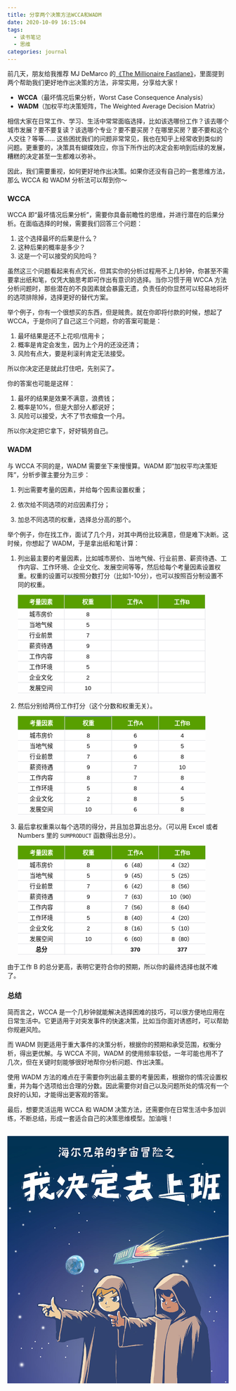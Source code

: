 ```yaml
---
title: 分享两个决策方法WCCA和WADM
date: 2020-10-09 16:15:04
tags: 
  - 读书笔记
  - 思维
categories: journal
---
```



前几天，朋友给我推荐 MJ DeMarco 的[《The Millionaire Fastlane》](https://union-click.jd.com/jdc?e=&p=AyIGZRprFQETAVQdXxMyVlgNRQQlW1dCFFlQCxxKQgFHREkdSVJKSQVJHFRXFk9FUlpGQUpLCVBaTFhbXQtWVmpSWRtYFAQTAVEdaxZ0Z2MSbT5zYHlHL0gaQ31ncyYfWVMOHjdUK1sUAxACVR9eFwQiN1Uca0NsEgZUGloUBxEFUStaJQIVBlYYWRcHFwZdE1olBRIOZUYfR1haUgVYCV0yIjdWK2slAiIEZVk1FFdGUwEdCxMHF1MFHlkRVhsHAR8IEwBFU1YSXhwFGwRlGVoUBhs%3D)，里面提到两个帮助我们更好地作出决策的方法，非常实用，分享给大家！

- **WCCA**（最坏情况后果分析，Worst Case Consequence Analysis）
- **WADM**（加权平均决策矩阵，The Weighted Average Decision Matrix）

相信大家在日常工作、学习、生活中常常面临选择，比如该选哪份工作？该去哪个城市发展？要不要复读？该选哪个专业？要不要买房？在哪里买房？要不要和这个人交往？等等...... 这些困扰我们的问题非常常见，我也在知乎上经常收到类似的问题。更重要的，决策具有蝴蝶效应，你当下所作出的决定会影响到后续的发展，糟糕的决定甚至一生都难以弥补。

因此，我们需要重视，如何更好地作出决策。如果你还没有自己的一套思维方法，那么 WCCA 和 WADM 分析法可以帮到你～



### WCCA

WCCA 即“最坏情况后果分析”，需要你具备前瞻性的思维，并进行潜在的后果分析。在面临选择的时候，需要我们回答三个问题：

1. 这个选择最坏的后果是什么？
2. 这种后果的概率是多少？
3. 这是一个可以接受的风险吗？

虽然这三个问题看起来有点冗长，但其实你的分析过程用不上几秒钟，你甚至不需要拿出纸和笔，仅凭大脑思考即可作出有意识的选择。当你习惯于用 WCCA 方法分析问题时，那些潜在的不良因素就会暴露无遗，负责任的你显然可以轻易地将坏的选项排除掉，选择更好的替代方案。

举个例子，你有一个很想买的东西，但是贼贵。就在你即将付款的时候，想起了 WCCA，于是你问了自己这三个问题，你的答案可能是：

1. 最坏结果是还不上花呗/信用卡；
2. 概率是肯定会发生，因为上个月的还没还清；
3. 风险有点大，要是利滚利肯定无法接受。

所以你决定还是就此打住吧，先别买了。

你的答案也可能是这样：

1. 最坏的结果是效果不满意，浪费钱；
2. 概率是10%，但是大部分人都说好；
3. 风险可以接受，大不了节衣缩食一个月。

所以你决定把它拿下，好好犒劳自己。



### WADM

与 WCCA 不同的是，WADM 需要坐下来慢慢算。WADM 即“加权平均决策矩阵”，分析步骤主要分为三步：

1. 列出需要考量的因素，并给每个因素设置权重；

2. 依次给不同选项的对应因素打分；

3. 加总不同选项的权重，选择总分高的那个。

举个例子，你在找工作，面试了几个月，对其中两份比较满意，但是难下决断。这时候，你想起了 WADM，于是拿出纸和笔计算：

1. 列出最主要的考量因素，比如城市房价、当地气候、行业前景、薪资待遇、工作内容、工作环境、企业文化、发展空间等等，然后给每个考量因素设置权重。权重的设置可以按照分数打分（比如1-10分），也可以按照百分制设置不同的权重。

    ![](/images/static/WADM_demo_01.png)

2. 然后分别给两份工作打分（这个分数和权重无关）。

    ![](/images/static/WADM_demo_02.png)

3. 最后拿权重乘以每个选项的得分，并且加总算出总分。（可以用 Excel 或者 Numbers 里的 `SUMPRODUCT` 函数得出总分）。

    ![](/images/static/WADM_demo_03.png)

由于工作 B 的总分更高，表明它更符合你的预期，所以你的最终选择也就不难了。



### 总结

简而言之，WCCA 是一个几秒钟就能解决选择困难的技巧，可以很方便地应用在日常生活中。它更适用于对突发事件的快速决策，比如当你面对诱惑时，可以帮助你规避风险。

而 WADM 则更适用于重大事件的决策分析，根据你的预期和承受范围，权衡分析，得出更优解。与 WCCA 不同，WADM 的使用频率较低，一年可能也用不了几次，但在关键时刻能够很好地帮你分析问题、作出决策。

使用 WADM 方法的难点在于需要你列出最主要的考量因素，根据你的情况设置权重，并为每个选项给出合理的分数。因此需要你对自己以及问题所处的情况有一个良好的认知，才能得出更客观的答案。

最后，想要灵活运用 WCCA 和 WADM 决策方法，还需要你在日常生活中多加训练，不断总结，形成一套适合自己的决策思维模型。加油哦！

<br>

<img src="/images/static/我决定去上班.jpg" width=600 />